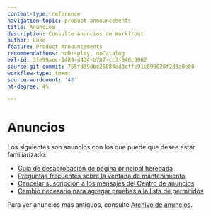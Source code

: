 ```yaml
---
content-type: reference
navigation-topic: product-announcements
title: Anuncios
description: Consulte Anuncios de Workfront
author: Luke
feature: Product Announcements
recommendations: noDisplay, noCatalog
exl-id: 3fe99aec-1489-4434-b787-cc3f940c9062
source-git-commit: 755fd39dbe26084ad3cffe91c899028f2d3a0e80
workflow-type: tm+mt
source-wordcount: '43'
ht-degree: 4%

---
```


# Anuncios

Los siguientes son anuncios con los que puede que desee estar familiarizado:

* [Guía de desaprobación de página principal heredada](/help/quicksilver/product-announcements/announcements/legacy-home-deprecation.md)
* [Preguntas frecuentes sobre la ventana de mantenimiento](../../product-announcements/announcements/maintenance-window-faq.md)
* [Cancelar suscripción a los mensajes del Centro de anuncios](unsubscribe-from-ac-messages.md)
* [Cambio necesario para agregar pruebas a la lista de permitidos](proofhq-domain-change-workfront.md)



Para ver anuncios más antiguos, consulte [Archivo de anuncios](announcement-archive/announcement-archive.md).
